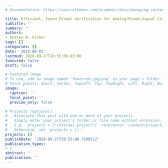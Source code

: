 ```yaml
---
# Documentation: https://sourcethemes.com/academic/docs/managing-content/

title: Efficient, Sound Formal Verification for Analog/Mixed-Signal Circuits
subtitle: ''
summary: ''
authors:
- Andrew N. Fisher
tags: []
categories: []
date: '2015-08-01'
lastmod: 2020-09-27T16:55:09-03:00
featured: false
draft: false

# Featured image
# To use, add an image named `featured.jpg/png` to your page's folder.
# Focal points: Smart, Center, TopLeft, Top, TopRight, Left, Right, BottomLeft, Bottom, BottomRight.
image:
  caption: ''
  focal_point: ''
  preview_only: false

# Projects (optional).
#   Associate this post with one or more of your projects.
#   Simply enter your project's folder or file name without extension.
#   E.g. `projects = ["internal-project"]` references `content/project/deep-learning/index.md`.
#   Otherwise, set `projects = []`.
projects: []
publishDate: '2020-09-27T19:55:08.759951Z'
publication_types:
- 7
abstract: ''
publication: ''
---
```


